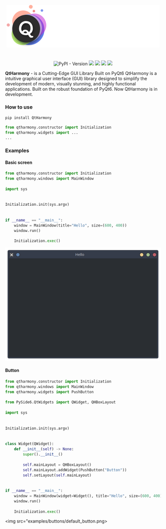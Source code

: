 <p align="center">
    <img src="logo.png">
</p>
<h1></h1>

<p align="center">

  <img alt="PyPI - Version" src="https://img.shields.io/pypi/v/QtHarmony">
  <img src="https://img.shields.io/github/license/chebupelka8/QtHarmony">
  <img src="https://img.shields.io/github/commit-activity/t/chebupelka8/QtHarmony"> 
  <img src="https://img.shields.io/github/stars/chebupelka8/QtHarmony">
  <img src="https://img.shields.io/github/watchers/chebupelka8/QtHarmony">
  
</p>

<b>QtHarmony</b> - is a Cutting-Edge GUI Library Built on PyQt6 QtHarmony 
is a intuitive graphical user interface (GUI) library designed 
to simplify the development of modern, visually stunning, and highly functional applications. 
Built on the robust foundation of PyQt6. Now QtHarmony is in development.

<h3>How to use</h3>

```sh
pip install QtHarmony
```

```python
from qtharmony.constructor import Initialization
from qtharmony.widgets import ...
...
```

<h3>Examples</h3>
<h4>Basic screen</h4>

```python
from qtharmony.constructor import Initialization
from qtharmony.windows import MainWindow

import sys


Initialization.init(sys.argv)


if __name__ == "__main__":
    window = MainWindow(title="Hello", size=(600, 400))
    window.run()

    Initialization.exec()

```

<img src="examples/basic_screen/basic_screen.png">

<h4>Button</h4>

```python
from qtharmony.constructor import Initialization
from qtharmony.windows import MainWindow
from qtharmony.widgets import PushButton

from PySide6.QtWidgets import QWidget, QHBoxLayout

import sys


Initialization.init(sys.argv)


class Widget(QWidget):
    def __init__(self) -> None:
        super().__init__()

        self.mainLayout = QHBoxLayout()
        self.mainLayout.addWidget(PushButton("Button"))
        self.setLayout(self.mainLayout)


if __name__ == "__main__":
    window = MainWindow(widget=Widget(), title="Hello", size=(600, 400))
    window.run()

    Initialization.exec()
```

<img src="examples/buttons/default_button.png>
